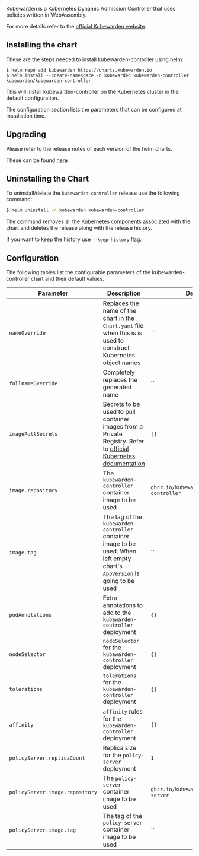 Kubewarden is a Kubernetes Dynamic Admission Controller that uses policies written
in WebAssembly.

For more details refer to the [official Kubewarden website](https://kubewarden.io/).

## Installing the chart

These are the steps needed to install kubewarden-controller using helm:

```shell
$ helm repo add kubewarden https://charts.kubewarden.io
$ helm install --create-namespace -n kubewarden kubewarden-controller kubewarden/kubewarden-controller
```

This will install kubewarden-controller on the Kubernetes cluster in the default
configuration.

The configuration section lists the parameters that can be configured
at installation time.

## Upgrading

Please refer to the release notes of each version of the helm charts.

These can be found [here](https://github.com/kubewarden/helm-charts/releases)

## Uninstalling the Chart

To uninstall/delete the `kubewarden-controller` release use the following
command:

```bash
$ helm uninstall -n kubewarden kubewarden-controller
```
The command removes all the Kubernetes components associated with the chart and
deletes the release along with the release history.

If you want to keep the history use `--keep-history` flag.

## Configuration

The following tables list the configurable parameters of the kubewarden-controller
chart and their default values.

| Parameter                                  | Description                                                                                                              | Default             |
| ------------------------------------------ | ------------------------------------------------------------------------------------------------------------------------ | ------------------- |
| `nameOverride`                             | Replaces the name of the chart in the `Chart.yaml` file when this is is used to construct Kubernetes object names         | ``                  |
| `fullnameOverride`                         | Completely replaces the generated name                                                                                   | ``                  |
| `imagePullSecrets`                         | Secrets to be used to pull container images from a Private Registry. Refer to [official Kubernetes documentation](https://kubernetes.io/docs/tasks/configure-pod-container/pull-image-private-registry/) | `[]` |
| `image.repository`                         | The `kubewarden-controller` container image to be used                                                                      | `ghcr.io/kubewarden/kubewarden-controller` |
| `image.tag`                                | The tag of the `kubewarden-controller` container image to be used. When left empty chart's `AppVersion` is going to be used | ``                  |
| `podAnnotations`                           | Extra annotations to add to the `kubewarden-controller` deployment                                                          | `{}`                |
| `nodeSelector`                             | `nodeSelector` for the `kubewarden-controller` deployment                                                                   | `{}`                |
| `tolerations`                              | `tolerations` for the `kubewarden-controller` deployment                                                                    | `{}`                |
| `affinity`                                 | `affinity` rules for the `kubewarden-controller` deployment                                                                 | `{}`                |
| `policyServer.replicaCount`                | Replica size for the `policy-server` deployment                                                                          | `1`                 |
| `policyServer.image.repository`            | The `policy-server` container image to be used                                                                           | `ghcr.io/kubewarden/policy-server` |
| `policyServer.image.tag`                   | The tag of the `policy-server` container image to be used                                                                | ``                  |
